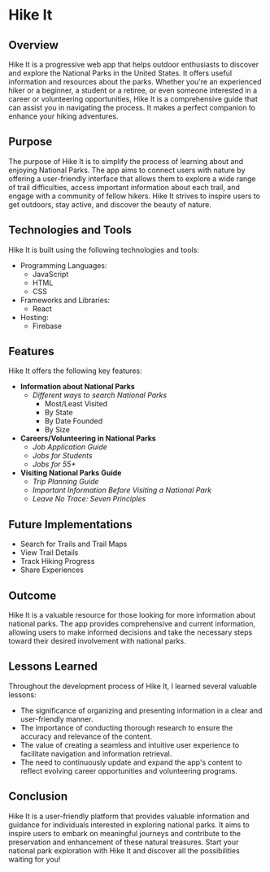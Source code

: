 # Hike It
## Overview

Hike It is a progressive web app that helps outdoor enthusiasts to discover and explore the National Parks in the United States. It offers useful information and resources about the parks. Whether you're an experienced hiker or a beginner, a student or a retiree, or even someone interested in a career or volunteering opportunities, Hike It is a comprehensive guide that can assist you in navigating the process. It makes a perfect companion to enhance your hiking adventures.

## Purpose

The purpose of Hike It is to simplify the process of learning about and enjoying National Parks. The app aims to connect users with nature by offering a user-friendly interface that allows them to explore a wide range of trail difficulties, access important information about each trail, and engage with a community of fellow hikers. Hike It strives to inspire users to get outdoors, stay active, and discover the beauty of nature.

## Technologies and Tools

Hike It is built using the following technologies and tools:

- Programming Languages: 
  - JavaScript
  - HTML
  - CSS
- Frameworks and Libraries:
  - React
- Hosting:
  - Firebase

## Features

Hike It offers the following key features:

- **Information about National Parks**
  - *Different ways to search National Parks*
    - Most/Least Visited
    - By State
    - By Date Founded
    - By Size
- **Careers/Volunteering in National Parks**
  - *Job Application Guide*
  - *Jobs for Students*
  - *Jobs for 55+*
- **Visiting National Parks Guide**
  - *Trip Planning Guide*
  - *Important Information Before Visiting a National Park*
  - *Leave No Trace: Seven Principles*

## Future Implementations
- Search for Trails and Trail Maps
- View Trail Details
- Track Hiking Progress
- Share Experiences

## Outcome

Hike It is a valuable resource for those looking for more information about national parks. The app provides comprehensive and current information, allowing users to make informed decisions and take the necessary steps toward their desired involvement with national parks.

## Lessons Learned

Throughout the development process of Hike It, I learned several valuable lessons:
- The significance of organizing and presenting information in a clear and user-friendly manner.
- The importance of conducting thorough research to ensure the accuracy and relevance of the content.
- The value of creating a seamless and intuitive user experience to facilitate navigation and information retrieval.
- The need to continuously update and expand the app's content to reflect evolving career opportunities and volunteering programs.

## Conclusion

Hike It is a user-friendly platform that provides valuable information and guidance for individuals interested in exploring national parks. It aims to inspire users to embark on meaningful journeys and contribute to the preservation and enhancement of these natural treasures. Start your national park exploration with Hike It and discover all the possibilities waiting for you!
